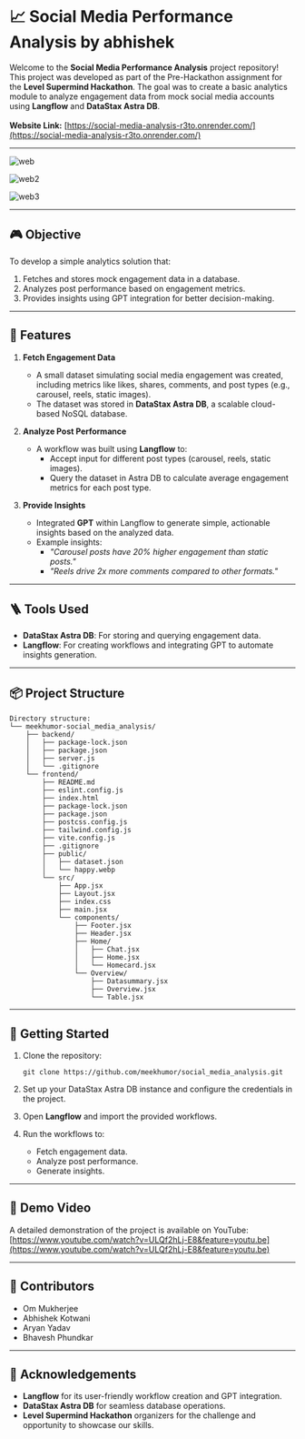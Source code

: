 📈 Social Media Performance Analysis by abhishek
====================================

Welcome to the **Social Media Performance Analysis** project repository! This project was developed as part of the Pre-Hackathon assignment for the **Level Supermind Hackathon**. The goal was to create a basic analytics module to analyze engagement data from mock social media accounts using **Langflow** and **DataStax Astra DB**.
<br>
<br>
**Website Link:** [https://social-media-analysis-r3to.onrender.com/](https://social-media-analysis-r3to.onrender.com/)

* * * * *

![web](https://github.com/user-attachments/assets/2705c54e-4b43-479c-ac97-19c15b5b4ba9)

![web2](https://github.com/user-attachments/assets/db0395cf-3157-494f-80c6-cb217f04ee60)

![web3](https://github.com/user-attachments/assets/420c3340-3785-4002-b23d-58ec1f22d43b)

* * * * *

🎮 Objective
------------

To develop a simple analytics solution that:

1. Fetches and stores mock engagement data in a database.
2. Analyzes post performance based on engagement metrics.
3. Provides insights using GPT integration for better decision-making.

* * * * *

🔧 Features
-----------

1.  **Fetch Engagement Data**

    -   A small dataset simulating social media engagement was created, including metrics like likes, shares, comments, and post types (e.g., carousel, reels, static images).
    -   The dataset was stored in **DataStax Astra DB**, a scalable cloud-based NoSQL database.
2.  **Analyze Post Performance**

    -   A workflow was built using **Langflow** to:
        -   Accept input for different post types (carousel, reels, static images).
        -   Query the dataset in Astra DB to calculate average engagement metrics for each post type.
3.  **Provide Insights**

    -   Integrated **GPT** within Langflow to generate simple, actionable insights based on the analyzed data.
    -   Example insights:
        -   *"Carousel posts have 20% higher engagement than static posts."*
        -   *"Reels drive 2x more comments compared to other formats."*

* * * * *

🪜 Tools Used
-------------

-   **DataStax Astra DB**: For storing and querying engagement data.
-   **Langflow**: For creating workflows and integrating GPT to automate insights generation.

* * * * *

📦 Project Structure
--------------------

```
Directory structure:
└── meekhumor-social_media_analysis/
    ├── backend/
    │   ├── package-lock.json
    │   ├── package.json
    │   ├── server.js
    │   └── .gitignore
    └── frontend/
        ├── README.md
        ├── eslint.config.js
        ├── index.html
        ├── package-lock.json
        ├── package.json
        ├── postcss.config.js
        ├── tailwind.config.js
        ├── vite.config.js
        ├── .gitignore
        ├── public/
        │   ├── dataset.json
        │   └── happy.webp
        └── src/
            ├── App.jsx
            ├── Layout.jsx
            ├── index.css
            ├── main.jsx
            └── components/
                ├── Footer.jsx
                ├── Header.jsx
                ├── Home/
                │   ├── Chat.jsx
                │   ├── Home.jsx
                │   └── Homecard.jsx
                └── Overview/
                    ├── Datasummary.jsx
                    ├── Overview.jsx
                    └── Table.jsx

```

* * * * *

🚀 Getting Started
------------------

1.  Clone the repository:

    ```
    git clone https://github.com/meekhumor/social_media_analysis.git

    ```

2.  Set up your DataStax Astra DB instance and configure the credentials in the project.
3.  Open **Langflow** and import the provided workflows.
4.  Run the workflows to:
    -   Fetch engagement data.
    -   Analyze post performance.
    -   Generate insights.

* * * * *

🎥 Demo Video
-------------

A detailed demonstration of the project is available on YouTube: [https://www.youtube.com/watch?v=ULQf2hLj-E8&feature=youtu.be](https://www.youtube.com/watch?v=ULQf2hLj-E8&feature=youtu.be)

* * * * *



👤 Contributors
---------------

- Om Mukherjee
- Abhishek Kotwani
- Aryan Yadav
- Bhavesh Phundkar


* * * * *


🌟 Acknowledgements
-------------------

-   **Langflow** for its user-friendly workflow creation and GPT integration.
-   **DataStax Astra DB** for seamless database operations.
-   **Level Supermind Hackathon** organizers for the challenge and opportunity to showcase our skills.
